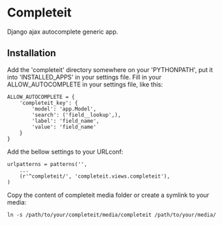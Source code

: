 Completeit
==========

Django ajax autocomplete generic app.

Installation
------------

Add the 'completeit' directory somewhere on your 'PYTHONPATH', put it into 'INSTALLED_APPS' in your settings file.
Fill in your ALLOW_AUTOCOMPLETE in your settings file, like this:

    ALLOW_AUTOCOMPLETE = {
        'completeit_key': {
            'model': 'app.Model',
            'search': ('field__lookup',),
            'label': 'field_name',
            'value': 'field_name'
        }
    }

Add the bellow settings to your URLconf:

    urlpatterns = patterns('',
        ...
        (r'^completeit/', 'completeit.views.completeit'),
    )

Copy the content of completeit media folder or create a symlink to your media:

    ln -s /path/to/your/completeit/media/completeit /path/to/your/media/
